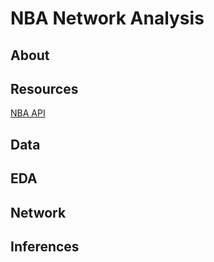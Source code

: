 # NBA Network Analysis

## About
## Resources
<a href="https://github.com/swar/nba_api">NBA API</a>
## Data
## EDA
## Network
## Inferences